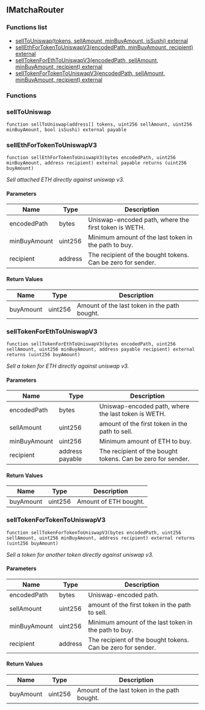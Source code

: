 
## IMatchaRouter

### Functions list
- [sellToUniswap(tokens, sellAmount, minBuyAmount, isSushi) external](#selltouniswap)
- [sellEthForTokenToUniswapV3(encodedPath, minBuyAmount, recipient) external](#sellethfortokentouniswapv3)
- [sellTokenForEthToUniswapV3(encodedPath, sellAmount, minBuyAmount, recipient) external](#selltokenforethtouniswapv3)
- [sellTokenForTokenToUniswapV3(encodedPath, sellAmount, minBuyAmount, recipient) external](#selltokenfortokentouniswapv3)

### Functions
### sellToUniswap

```solidity
function sellToUniswap(address[] tokens, uint256 sellAmount, uint256 minBuyAmount, bool isSushi) external payable
```

### sellEthForTokenToUniswapV3

```solidity
function sellEthForTokenToUniswapV3(bytes encodedPath, uint256 minBuyAmount, address recipient) external payable returns (uint256 buyAmount)
```

_Sell attached ETH directly against uniswap v3._

#### Parameters

| Name | Type | Description |
| ---- | ---- | ----------- |
| encodedPath | bytes | Uniswap-encoded path, where the first token is WETH. |
| minBuyAmount | uint256 | Minimum amount of the last token in the path to buy. |
| recipient | address | The recipient of the bought tokens. Can be zero for sender. |

#### Return Values

| Name | Type | Description |
| ---- | ---- | ----------- |
buyAmount | uint256 | Amount of the last token in the path bought. |

### sellTokenForEthToUniswapV3

```solidity
function sellTokenForEthToUniswapV3(bytes encodedPath, uint256 sellAmount, uint256 minBuyAmount, address payable recipient) external returns (uint256 buyAmount)
```

_Sell a token for ETH directly against uniswap v3._

#### Parameters

| Name | Type | Description |
| ---- | ---- | ----------- |
| encodedPath | bytes | Uniswap-encoded path, where the last token is WETH. |
| sellAmount | uint256 | amount of the first token in the path to sell. |
| minBuyAmount | uint256 | Minimum amount of ETH to buy. |
| recipient | address payable | The recipient of the bought tokens. Can be zero for sender. |

#### Return Values

| Name | Type | Description |
| ---- | ---- | ----------- |
buyAmount | uint256 | Amount of ETH bought. |

### sellTokenForTokenToUniswapV3

```solidity
function sellTokenForTokenToUniswapV3(bytes encodedPath, uint256 sellAmount, uint256 minBuyAmount, address recipient) external returns (uint256 buyAmount)
```

_Sell a token for another token directly against uniswap v3._

#### Parameters

| Name | Type | Description |
| ---- | ---- | ----------- |
| encodedPath | bytes | Uniswap-encoded path. |
| sellAmount | uint256 | amount of the first token in the path to sell. |
| minBuyAmount | uint256 | Minimum amount of the last token in the path to buy. |
| recipient | address | The recipient of the bought tokens. Can be zero for sender. |

#### Return Values

| Name | Type | Description |
| ---- | ---- | ----------- |
buyAmount | uint256 | Amount of the last token in the path bought. |

